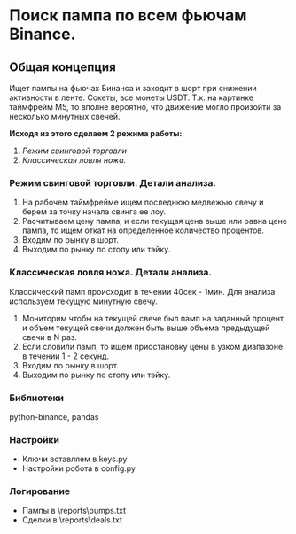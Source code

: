 # Поиск пампа по всем фьючам Binance.


## Общая концепция

Ищет пампы на фьючах Бинанса и заходит в шорт при снижении активности в ленте. Сокеты, все монеты USDT.
Т.к. на картинке таймфрейм М5, то вполне вероятно, что движение могло произойти за несколько минутных свечей.

**Исходя из этого сделаем 2 режима работы:**
1. *Режим свинговой торговли*
2. *Классическая ловля ножа.*

### Режим свинговой торговли. Детали анализа.

1. На рабочем таймфрейме ищем последнюю медвежью свечу и берем за точку начала свинга ее лоу.
2. Расчитываем цену пампа, и если текущая цена выше или равна цене пампа, то ищем откат на определенное количество процентов.
3. Входим по рынку в шорт.
4. Выходим по рынку по стопу или тэйку.


### Классическая ловля ножа. Детали анализа.

Классический памп происходит в течении 40сек - 1мин. Для анализа используем текущую минутную свечу.

1. Мониторим чтобы на текущей свече был памп на заданный процент, и объем текущей свечи должен быть выше объема предыдущей свечи в N раз.
2. Если словили памп, то ищем приостановку цены в узком диапазоне в течении 1 - 2 секунд.
3. Входим по рынку в шорт.
4. Выходим по рынку по стопу или тэйку.

### Библиотеки

python-binance, pandas

### Настройки
* Ключи вставляем в keys.py
* Настройки робота в config.py

### Логирование
* Пампы в \reports\pumps.txt
* Сделки в \reports\deals.txt